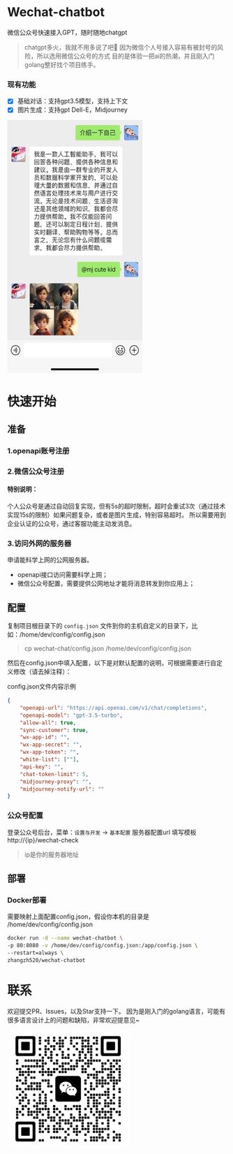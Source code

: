 # Wechat-chatbot

微信公众号快速接入GPT，随时随地chatgpt

> chatgpt多火，我就不用多说了吧🤔
> 因为微信个人号接入容易有被封号的风险，所以选用微信公众号的方式
> 目的是体验一把ai的热潮，并且刚入门golang整好找个项目练手。

### 现有功能
- [x] 基础对话：支持gpt3.5模型，支持上下文
- [x] 图片生成：支持gpt Dell-E，Midjourney

<img src="docs/image/screenshot.jpg" width="310px" height="580" />


# 快速开始
## 准备
### 1.openapi账号注册

### 2.微信公众号注册

#### 特别说明：
个人公众号是通过自动回复实现，但有5s的超时限制，超时会重试3次（通过技术实现15s的限制）如果问题复杂，或者是图片生成，特别容易超时。
所以需要用到企业认证的公众号，通过客服功能主动发消息。

### 3.访问外网的服务器
申请能科学上网的公网服务器。
* openapi接口访问需要科学上网；
* 微信公众号配置，需要提供公网地址才能将消息转发到你应用上；

<!-- ####  midjourney 配置参考： -->


## 配置

复制项目根目录下的 `config.json` 文件到你的主机自定义的目录下，比如：/home/dev/config/config.json

> cp wechat-chat/config.json /home/dev/config/config.json

然后在config.json中填入配置，以下是对默认配置的说明，可根据需要进行自定义修改（请去掉注释）：

config.json文件内容示例
```json
{
    "openapi-url": "https://api.openai.com/v1/chat/completions",
    "openapi-model": "gpt-3.5-turbo",
    "allow-all": true,
    "sync-customer": true,
    "wx-app-id": "",
    "wx-app-secret": "",
    "wx-app-token": "",
    "white-list": [""],
    "api-key": "",
    "chat-token-limit": 5,
    "midjourney-proxy": "",
    "midjourney-notify-url": ""
}
```

### 公众号配置
登录公众号后台，菜单：`设置与开发` -> `基本配置`
服务器配置url 填写模板http://{ip}/wechat-check
> ip是你的服务器地址

## 部署
### Docker部署

需要映射上面配置config.json，假设你本机的目录是 /home/dev/config/config.json

```bash
docker run -d --name wechat-chatbot \
-p 80:8080 -v /home/dev/config/config.json:/app/config.json \
--restart=always \
zhangzh520/wechat-chatbot 
```

<!-- railway？
vercel？
zeabur？
golang原生部署方式 -->


# 联系
欢迎提交PR、Issues，以及Star支持一下。
因为是刚入门的golang语言，可能有很多语言设计上的问题和缺陷，非常欢迎提意见~

<img src="docs/image/qrcode.jpg" width="280px" />
